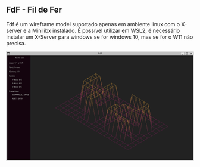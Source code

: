 ## FdF - Fil de Fer

Fdf é um wireframe model suportado apenas em ambiente linux com o X-server e a Minilibx instalado.
É possível utilizar em WSL2, é necessário instalar um X-Server para windows se for windows 10, mas se for o W11 não precisa.

![42.fdf map](/fdf/maps/42_map.png )

